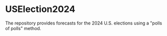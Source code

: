 # USElection2024
The repository provides forecasts for the 2024 U.S. elections using a "polls of polls" method.
